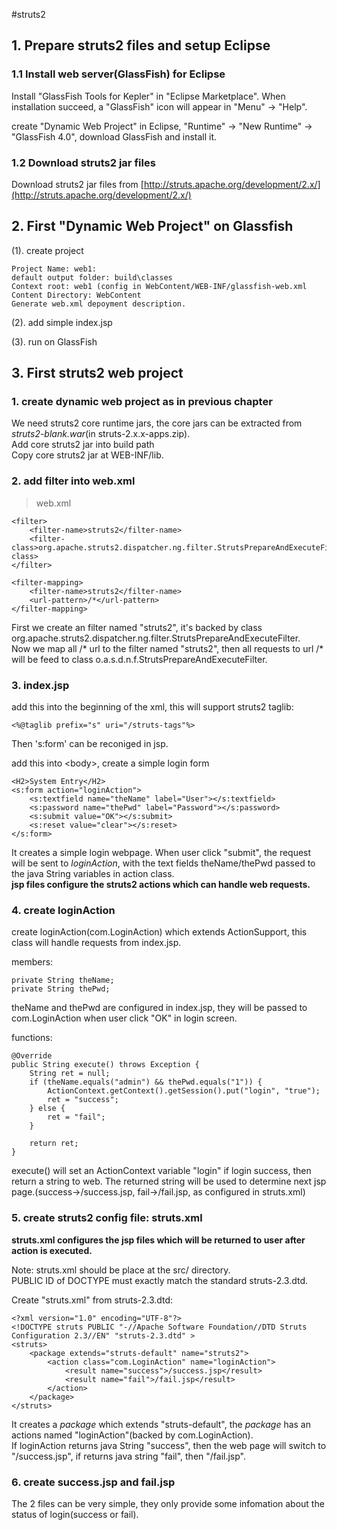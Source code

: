#struts2

## 1. Prepare struts2 files and setup Eclipse

### 1.1 Install web server(GlassFish) for Eclipse
Install "GlassFish Tools for Kepler" in "Eclipse Marketplace". When installation succeed, a "GlassFish" icon will appear in "Menu" -> "Help".

create "Dynamic Web Project" in Eclipse, "Runtime" -> "New Runtime" -> "GlassFish 4.0", download GlassFish and install it.

### 1.2 Download struts2 jar files
Download struts2 jar files from [http://struts.apache.org/development/2.x/](http://struts.apache.org/development/2.x/)

## 2. First "Dynamic Web Project" on Glassfish

(1). create project

    Project Name: web1:  
    default output folder: build\classes  
    Context root: web1 (config in WebContent/WEB-INF/glassfish-web.xml  
    Content Directory: WebContent  
    Generate web.xml depoyment description.  

(2). add simple index.jsp

(3). run on GlassFish

## 3. First struts2 web project

### 1. create dynamic web project as in previous chapter

 We need struts2 core runtime jars, the core jars can be extracted from _struts2-blank.war_(in struts-2.x.x-apps.zip).  
 Add core struts2 jar into build path  
 Copy core struts2 jar at WEB-INF/lib.  

### 2. add filter into web.xml

> web.xml  

    <filter>
        <filter-name>struts2</filter-name>
        <filter-class>org.apache.struts2.dispatcher.ng.filter.StrutsPrepareAndExecuteFilter</filter-class>
    </filter>

    <filter-mapping>
        <filter-name>struts2</filter-name>
        <url-pattern>/*</url-pattern>
    </filter-mapping>

First we create an filter named "struts2", it's backed by class org.apache.struts2.dispatcher.ng.filter.StrutsPrepareAndExecuteFilter.  
Now we map all /\* url to the filter named "struts2", then all requests to url /\* will be feed to class o.a.s.d.n.f.StrutsPrepareAndExecuteFilter.

### 3. index.jsp

add this into the beginning of the xml, this will support struts2 taglib:  
    
    <%@taglib prefix="s" uri="/struts-tags"%>

Then 's:form' can be reconiged in jsp.

add this into &lt;body>, create a simple login form  

    <H2>System Entry</H2>
    <s:form action="loginAction">
        <s:textfield name="theName" label="User"></s:textfield>
        <s:password name="thePwd" label="Password"></s:password>
        <s:submit value="OK"></s:submit>
        <s:reset value="clear"></s:reset>
    </s:form>

It creates a simple login webpage. When user click "submit", the request will be sent to _loginAction_, with the text fields theName/thePwd passed to the java String variables in action class.  
**jsp files configure the struts2 actions which can handle web requests.**

### 4. create loginAction

create loginAction(com.LoginAction) which extends ActionSupport, this class will handle requests from index.jsp.

members:  

    private String theName;
    private String thePwd;

theName and thePwd are configured in index.jsp, they will be passed to com.LoginAction when user click "OK" in login screen.

functions:  

    @Override
    public String execute() throws Exception {
        String ret = null;
        if (theName.equals("admin") && thePwd.equals("1")) {
            ActionContext.getContext().getSession().put("login", "true");
            ret = "success";
        } else {
            ret = "fail";
        }

        return ret;
    }

execute() will set an ActionContext variable "login" if login success, then return a string to web. The returned string will be used to determine next jsp page.(success->/success.jsp, fail->/fail.jsp, as configured in struts.xml)

### 5. create struts2 config file: struts.xml

**struts.xml configures the jsp files which will be returned to user after action is executed.**

Note:
struts.xml should be place at the src/ directory.  
PUBLIC ID of DOCTYPE must exactly match the standard struts-2.3.dtd.

Create "struts.xml" from struts-2.3.dtd:  

    <?xml version="1.0" encoding="UTF-8"?>
    <!DOCTYPE struts PUBLIC "-//Apache Software Foundation//DTD Struts Configuration 2.3//EN" "struts-2.3.dtd" >
    <struts>
        <package extends="struts-default" name="struts2">
            <action class="com.LoginAction" name="loginAction">
                <result name="success">/success.jsp</result>
                <result name="fail">/fail.jsp</result>
            </action>
        </package>
    </struts>

It creates a _package_ which extends "struts-default", the _package_ has an actions named "loginAction"(backed by com.LoginAction).  
If loginAction returns java String "success", then the web page will switch to "/success.jsp", if returns java string "fail", then "/fail.jsp".  

### 6. create success.jsp and fail.jsp

The 2 files can be very simple, they only provide some infomation about the status of login(success or fail).

